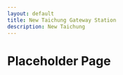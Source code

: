 ```yaml
---
layout: default
title: New Taichung Gateway Station
description: New Taichung
---
```


# Placeholder Page
